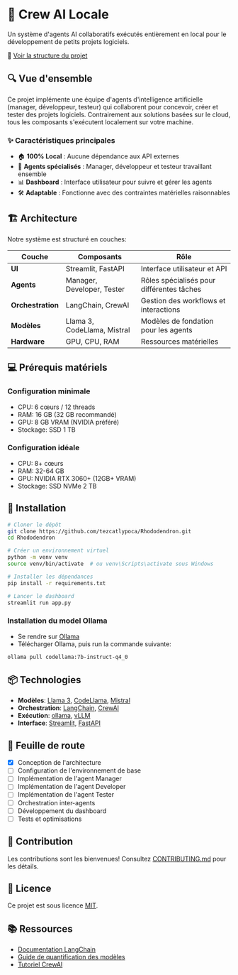 # 🤖 Crew AI Locale

Un système d'agents AI collaboratifs exécutés entièrement en local pour le développement de petits projets logiciels.

📂 [Voir la structure du projet](docs/Architecture%20dossier%20du%20projet.md)

## 🔍 Vue d'ensemble

Ce projet implémente une équipe d'agents d'intelligence artificielle (manager, développeur, testeur) qui collaborent pour concevoir, créer et tester des projets logiciels. Contrairement aux solutions basées sur le cloud, tous les composants s'exécutent localement sur votre machine.

### ✨ Caractéristiques principales

- 🏠 **100% Local** : Aucune dépendance aux API externes
- 🧠 **Agents spécialisés** : Manager, développeur et testeur travaillant ensemble
- 📊 **Dashboard** : Interface utilisateur pour suivre et gérer les agents
- 🛠️ **Adaptable** : Fonctionne avec des contraintes matérielles raisonnables

## 🏗️ Architecture

Notre système est structuré en couches:

| Couche | Composants | Rôle |
|--------|------------|------|
| **UI** | Streamlit, FastAPI | Interface utilisateur et API |
| **Agents** | Manager, Developer, Tester | Rôles spécialisés pour différentes tâches |
| **Orchestration** | LangChain, CrewAI | Gestion des workflows et interactions |
| **Modèles** | Llama 3, CodeLlama, Mistral | Modèles de fondation pour les agents |
| **Hardware** | GPU, CPU, RAM | Ressources matérielles |

## 💻 Prérequis matériels

### Configuration minimale
- CPU: 6 cœurs / 12 threads
- RAM: 16 GB (32 GB recommandé)
- GPU: 8 GB VRAM (NVIDIA préféré)
- Stockage: SSD 1 TB

### Configuration idéale
- CPU: 8+ cœurs
- RAM: 32-64 GB
- GPU: NVIDIA RTX 3060+ (12GB+ VRAM)
- Stockage: SSD NVMe 2 TB

## 🚀 Installation

```bash
# Cloner le dépôt
git clone https://github.com/tezcatlypoca/Rhododendron.git
cd Rhododendron

# Créer un environnement virtuel
python -m venv venv
source venv/bin/activate  # ou venv\Scripts\activate sous Windows

# Installer les dépendances
pip install -r requirements.txt

# Lancer le dashboard
streamlit run app.py
```

### Installation du model Ollama

- Se rendre sur [Ollama](https://ollama.ai/)
- Télécharger Ollama, puis run la commande suivante:
  
```bash
ollama pull codellama:7b-instruct-q4_0
```


## 📦 Technologies

- **Modèles**: [Llama 3](https://ai.meta.com/llama/), [CodeLlama](https://github.com/facebookresearch/codellama), [Mistral](https://mistral.ai/)
- **Orchestration**: [LangChain](https://www.langchain.com/), [CrewAI](https://www.crewai.io/)
- **Exécution**: [ollama](https://ollama.ai/), [vLLM](https://github.com/vllm-project/vllm)
- **Interface**: [Streamlit](https://streamlit.io/), [FastAPI](https://fastapi.tiangolo.com/)

## 📝 Feuille de route

- [x] Conception de l'architecture
- [ ] Configuration de l'environnement de base
- [ ] Implémentation de l'agent Manager
- [ ] Implémentation de l'agent Developer
- [ ] Implémentation de l'agent Tester
- [ ] Orchestration inter-agents
- [ ] Développement du dashboard
- [ ] Tests et optimisations

## 🤝 Contribution

Les contributions sont les bienvenues! Consultez [CONTRIBUTING.md](CONTRIBUTING.md) pour les détails.

## 📄 Licence

Ce projet est sous licence [MIT](LICENSE).

## 📚 Ressources

- [Documentation LangChain](https://python.langchain.com/en/latest/)
- [Guide de quantification des modèles](https://huggingface.co/docs/transformers/main/en/quantization)
- [Tutoriel CrewAI](https://www.crewai.io/docs/tutorials/getting-started)
